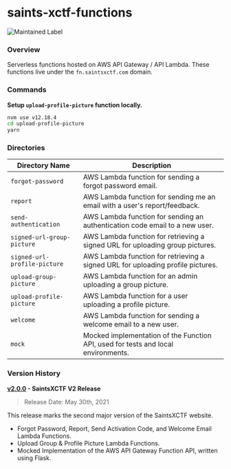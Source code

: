 # saints-xctf-functions

![Maintained Label](https://img.shields.io/badge/Maintained-Yes-brightgreen?style=for-the-badge)

### Overview

Serverless functions hosted on AWS API Gateway / API Lambda.  These functions live under the `fn.saintsxctf.com` domain.

### Commands

**Setup `upload-profile-picture` function locally.**

```bash
nvm use v12.18.4
cd upload-profile-picture
yarn
```

### Directories

| Directory Name               | Description                                                                       |
|------------------------------|-----------------------------------------------------------------------------------|
| `forgot-password`            | AWS Lambda function for sending a forgot password email.                          |
| `report`                     | AWS Lambda function for sending me an email with a user's report/feedback.        |
| `send-authentication`        | AWS Lambda function for sending an authentication code email to a new user.       |
| `signed-url-group-picture`   | AWS Lambda function for retrieving a signed URL for uploading group pictures.     |
| `signed-url-profile-picture` | AWS Lambda function for retrieving a signed URL for uploading profile pictures.   |
| `upload-group-picture`       | AWS Lambda function for an admin uploading a group picture.                       |
| `upload-profile-picture`     | AWS Lambda function for a user uploading a profile picture.                       |
| `welcome`                    | AWS Lambda function for sending a welcome email to a new user.                    |
| `mock`                       | Mocked implementation of the Function API, used for tests and local environments. |

### Version History

**[v2.0.0](https://github.com/AJarombek/saints-xctf-functions/tree/v2.0.0) - SaintsXCTF V2 Release**

> Release Date: May 30th, 2021

This release marks the second major version of the SaintsXCTF website.

* Forgot Password, Report, Send Activation Code, and Welcome Email Lambda Functions.
* Upload Group & Profile Picture Lambda Functions.
* Mocked Implementation of the AWS API Gateway Function API, written using Flask.
